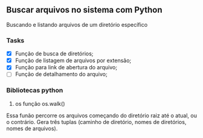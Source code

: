 ## Buscar arquivos no sistema com Python
Buscando e listando arquivos de um diretório específico

### Tasks

- [x] Função de busca de diretórios;
- [x] Função de listagem de arquivos por extensão;
- [x] Função para link de abertura do arquivo;
- [ ] Função de detalhamento do arquivo;

### Bibliotecas python

1. os função os.walk()

Essa funão percorre os arquivos começando do diretório raiz até o atual, ou o contrário. Gera três tuplas (caminho de diretório, nomes de diretórios, nomes de arquivos).
